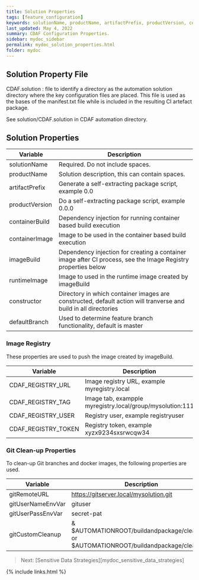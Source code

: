 ```yaml
---
title: Solution Properties
tags: [feature_configuration]
keywords: solutionName, productName, artifactPrefix, productVersion, containerBuild, containerImage, imageBuild, runtimeImage, constructor, defaultBranch, CDAF_REGISTRY_URL, CDAF_REGISTRY_TAG, CDAF_REGISTRY_USER, CDAF_REGISTRY_TOKEN, gitRemoteURL, gitUserNameEnvVar, gitUserPassEnvVar, gitCustomCleanup
last_updated: May 4, 2022
summary: CDAF Configuration Properties.
sidebar: mydoc_sidebar
permalink: mydoc_solution_properties.html
folder: mydoc
---
```


## Solution Property File

CDAF.solution : file to identify a directory as the automation solution directory where the key configuration files are placed. This file is used as the bases of the manifest.txt file while is included in the resulting CI artefact package.

See solution/CDAF.solution in CDAF automation directory.

## Solution Properties

| Variable                  | Description
|---------------------------|------------
| solutionName              | Required. Do not include spaces.
| productName               | Solution description, this can contain spaces.
| artifactPrefix            | Generate a self-extracting package script, example 0.0
| productVersion            | Do a self-extracting package script, example 0.0.0
| containerBuild            | Dependency injection for running container based build execution
| containerImage            | Image to be used in the container based build execution
| imageBuild                | Dependency injection for creating a container image after CI process, see the Image Registry properties below
| runtimeImage              | Image to used in the runtime image created by imageBuild
| constructor               | Directory in which container images are constructed, default action will tranverse and build in all directories
| defaultBranch             | Used to determine feature branch functionality, default is master

### Image Registry

These properties are used to push the image created by imageBuild.

| Variable                  | Description
|---------------------------|------------
| CDAF_REGISTRY_URL         | Image registry URL, example myregistry.local
| CDAF_REGISTRY_TAG         | Image tab, exampple myregistry.local/group/mysolution:111
| CDAF_REGISTRY_USER        | Registry user, example registryuser
| CDAF_REGISTRY_TOKEN       | Registry token, example xyzx9234sxsrwcqw34

### Git Clean-up Properties

To clean-up Git branches and docker images, the following properties are used.

| Variable                  | Description
|---------------------------|------------
| gitRemoteURL              | https://gitserver.local/mysolution.git
| gitUserNameEnvVar         | gituser
| gitUserPassEnvVar         | secret-pat
| gitCustomCleanup          | & $AUTOMATIONROOT/buildandpackage/clean.ps1 or $AUTOMATIONROOT/buildandpackage/clean.sh

> Next: [Sensitive Data Strategies][mydoc_sensitive_data_strategies]

{% include links.html %}
